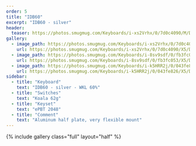 ```yaml
---
order: 5
title: "IDB60"
excerpt: "IDB60 - silver"
header:
  teaser: https://photos.smugmug.com/Keyboards/i-xs2Vrhx/0/7d0c4090/M/DSC_1487-M.jpg
gallery:
  - image_path: https://photos.smugmug.com/Keyboards/i-xs2Vrhx/0/7d0c4090/M/DSC_1487-M.jpg
    url: https://photos.smugmug.com/Keyboards/i-xs2Vrhx/0/7d0c4090/X5/DSC_1487-X5.jpg
  - image_path: https://photos.smugmug.com/Keyboards/i-8sv9sdf/0/fb3fc053/X5/DSC_1491-Th.jpg
    url: https://photos.smugmug.com/Keyboards/i-8sv9sdf/0/fb3fc053/X5/DSC_1491-Th.jpg
  - image_path: https://photos.smugmug.com/Keyboards/i-k5HRR2j/0/043fe826/M/DSC_1497-M.jpg
    url: https://photos.smugmug.com/Keyboards/i-k5HRR2j/0/043fe826/X5/DSC_1497-X5.jpg
sidebar:
  - title: "Keyboard"
    text: "IDB60 - silver - WKL 60%"
  - title: "Switches"
    text: "Koala 62g"
  - title: "Keyset"
    text: "ePBT 2048"
  - title: "Comment"
    text: "Aluminum half plate, very flexible mount"
---
```


{% include gallery class="full" layout="half" %}


